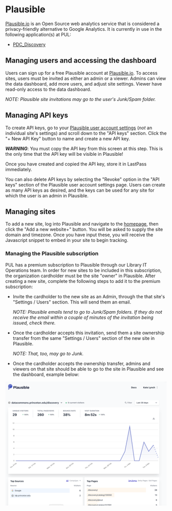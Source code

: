 # Plausible

[Plausible.io](https://plausible.io/) is an Open Source web analytics service that is considered a privacy-friendly alternative to Google Analytics. It is currently in use in the following application(s) at PUL:

- [PDC_Discovery](https://github.com/pulibrary/pdc_discovery)

## Managing users and accessing the dashboard

Users can sign up for a free Plausible account at [Plausible.io](https://plausible.io/). To access sites, users must be invited as either an admin or a viewer. Admins can view the data dashboard, add more users, and adjust site settings. Viewer have read-only access to the data dashboard.

_NOTE: Plausible site invitations may go to the user's Junk/Spam folder._

## Managing API keys

To create API keys, go to your [Plausible user account settings](https://plausible.io/settings) (_not_ an individual site's settings) and scroll down to the "API keys" section. Click the "+ New API Key" button to name and create a new API key.

**_WARNING_**: You must copy the API key from this screen at this step. This is the only time that the API key will be visible in Plausible!

Once you have created and copied the API key, store it in LastPass immediately.

You can also delete API keys by selecting the "Revoke" option in the "API keys" section of the Plausible user account settings page. Users can create as many API keys as desired, and the keys can be used for any site for which the user is an admin in Plausible.

## Managing sites

To add a new site, log into Plausible and navigate to the [homepage](https://plausible.io/), then click the "Add a new website+" button. You will be asked to supply the site domain and timezone. Once you have input these, you will receive the Javascript snippet to embed in your site to begin tracking.

### Managing the Plausible subscription

PUL has a premium subscription to Plausible through our Library IT Operations team. In order for new sites to be included in this subscription, the organization cardholder must be the site "owner" in Plausible. After creating a new site, complete the following steps to add it to the premium subscription:

- Invite the cardholder to the new site as an Admin, through the that site's "Settings / Users" section. This will send them an email.

  _NOTE: Plausible emails tend to go to Junk/Spam folders. If they do not receive the email within a couple of minutes of the invitation being issued, check there._

- Once the cardholder accepts this invitation, send them a site ownership transfer from the same "Settings / Users" section of the new site in Plausible.

  _NOTE: That, too, may go to Junk._

- Once the cardholder accepts the ownership transfer, admins and viewers on that site should be able to go to the site in Plausible and see the dashboard, example below:

![](images/plausible_dashboard.png)
